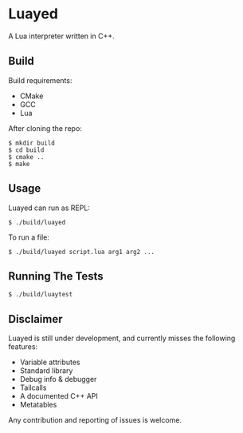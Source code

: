 # Luayed

A Lua interpreter written in C++.

## Build

Build requirements:

+ CMake
+ GCC
+ Lua

After cloning the repo:

```
$ mkdir build
$ cd build
$ cmake ..
$ make
```

## Usage

Luayed can run as REPL:

```
$ ./build/luayed
```

To run a file:

```
$ ./build/luayed script.lua arg1 arg2 ...
```

## Running The Tests

```
$ ./build/luaytest
```

## Disclaimer

Luayed is still under development, and currently misses the following features:

+ Variable attributes
+ Standard library
+ Debug info & debugger
+ Tailcalls
+ A documented C++ API
+ Metatables

Any contribution and reporting of issues is welcome.